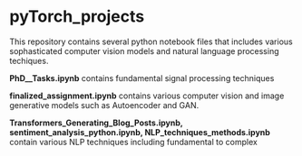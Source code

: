 # pyTorch_projects


This repository contains several python notebook files that includes various sophasticated computer vision models and natural language processing techiques.


**PhD__Tasks.ipynb** contains fundamental signal processing techniques 

**finalized_assignment.ipynb** contains various computer vision and image generative models such as Autoencoder and GAN.

**Transformers_Generating_Blog_Posts.ipynb, sentiment_analysis_python.ipynb, NLP_techniques_methods.ipynb** contain various NLP techniques including fundamental to complex
